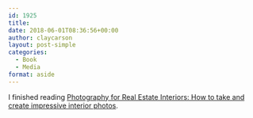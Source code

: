 ```yaml
---
id: 1925
title: 
date: 2018-06-01T08:36:56+00:00
author: claycarson
layout: post-simple
categories: 
  - Book
  - Media
format: aside
---
```

I finished reading [Photography for Real Estate Interiors: How to take and create impressive interior photos](https://www.amazon.com/Photography-Real-Estate-Interiors-impressive/dp/1549739360).<!--more-->